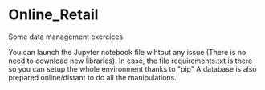 # Online_Retail
Some data management exercices

You can launch the Jupyter notebook file wihtout any issue (There is no need to download new libraries).
In case, the file requirements.txt is there so you can setup the whole environment thanks to "pip"
A database is also prepared online/distant to do all the manipulations.
